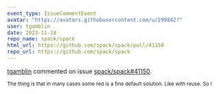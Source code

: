 ```yaml
---
event_type: IssueCommentEvent
avatar: "https://avatars.githubusercontent.com/u/299842?"
user: tgamblin
date: 2023-11-18
repo_name: spack/spack
html_url: https://github.com/spack/spack/pull/41150
repo_url: https://github.com/spack/spack
---
```


<a href='https://github.com/tgamblin' target='_blank'>tgamblin</a> commented on issue <a href='https://github.com/spack/spack/pull/41150' target='_blank'>spack/spack#41150</a>.

<small>The thing is that in many cases some red is a fine default solution.  Like with reuse. So I